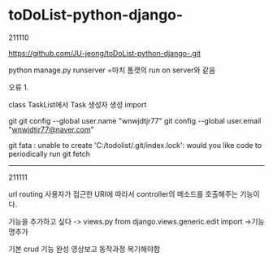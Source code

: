# toDoList-python-django-
211110

https://github.com/JU-jeong/toDoList-python-django-.git

python manage.py runserver
=마치 톰캣의 run on server와 같음

오류 1. 

class TaskList에서 Task 생성자 생성
import

git
git config --global user.name "wnwjdtjr77"
git config --global user.email "wnwjdtjr77@naver.com"

git fata : unable to create 'C:/todolist/.git/index.lock':
would you like code to periodically run git fetch


------------------------------------------------


211111

url routing  사용자가 접근한 URI에 따라서 controller의 메소드를 호출해주는 기능이다. 

기능을 추가하고 싶다 -> views.py 
from django.views.generic.edit import ->기능명추가

기본 crud 기능 완성 영상보고 동작과정 복기해야함




